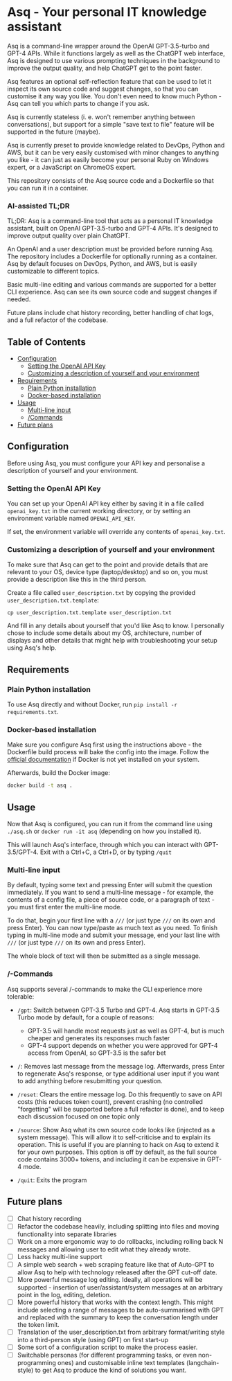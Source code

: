 # Asq - Your personal IT knowledge assistant

Asq is a command-line wrapper around the OpenAI GPT-3.5-turbo and GPT-4 APIs. While it functions largely as well as the ChatGPT web interface, Asq is designed to use various prompting techniques in the background to improve the output quality, and help ChatGPT get to the point faster.

Asq features an optional self-reflection feature that can be used to let it inspect its own source code and suggest changes, so that you can customise it any way you like. You don't even need to know much Python - Asq can tell you which parts to change if you ask.

Asq is currently stateless (i. e. won't remember anything between conversations), but support for a simple "save text to file" feature will be supported in the future (maybe).

Asq is currently preset to provide knowledge related to DevOps, Python and AWS, but it can be very easily customised with minor changes to anything you like - it can just as easily become your personal Ruby on Windows expert, or a JavaScript on ChromeOS expert.

This repository consists of the Asq source code and a Dockerfile so that you can run it in a container.

### AI-assisted TL;DR

TL;DR: Asq is a command-line tool that acts as a personal IT knowledge assistant, built on OpenAI GPT-3.5-turbo and GPT-4 APIs. It's designed to improve output quality over plain ChatGPT.

An OpenAI and a user description must be provided before running Asq. The repository includes a Dockerfile for optionally running as a container. Asq by default focuses on DevOps, Python, and AWS, but is easily customizable to different topics.

Basic multi-line editing and various commands are supported for a better CLI experience. Asq can see its own source code and suggest changes if needed.

Future plans include chat history recording, better handling of chat logs, and a full refactor of the codebase. 

## Table of Contents

- [Configuration](#configuration)
  * [Setting the OpenAI API Key](#setting-the-openai-api-key)
  * [Customizing a description of yourself and your environment](#customizing-a-description-of-yourself-and-your-environment)
- [Requirements](#requirements)
  * [Plain Python installation](#plain-python-installation)
  * [Docker-based installation](#docker-based-installation)
- [Usage](#usage)
  * [Multi-line input](#multi-line-input)
  * [/Commands](#commands)
- [Future plans](#future-plans)

## Configuration

Before using Asq, you must configure your API key and personalise a description of yourself and your environment.

### Setting the OpenAI API Key

You can set up your OpenAI API key either by saving it in a file called `openai_key.txt` in the current working directory, or by setting an environment variable named `OPENAI_API_KEY`.

If set, the environment variable will override any contents of `openai_key.txt`.

### Customizing a description of yourself and your environment

To make sure that Asq can get to the point and provide details that are relevant to your OS, device type (laptop/desktop) and so on, you must provide a description like this in the third person.

Create a file called `user_description.txt` by copying the provided `user_description.txt.template`:

```
cp user_description.txt.template user_description.txt
```

And fill in any details about yourself that you'd like Asq to know. I personally chose to include some details about my OS, architecture, number of displays and other details that might help with troubleshooting your setup using Asq's help.

## Requirements
### Plain Python installation

To use Asq directly and without Docker, run `pip install -r requirements.txt`.

### Docker-based installation

Make sure you configure Asq first using the instructions above - the Dockerfile build process will bake the config into the image. Follow the [official documentation](https://docs.docker.com/get-docker/) if Docker is not yet installed on your system.

Afterwards, build the Docker image:

```sh
docker build -t asq .
```

## Usage

Now that Asq is configured, you can run it from the command line using `./asq.sh` or `docker run -it asq` (depending on how you installed it).

This will launch Asq's interface, through which you can interact with GPT-3.5/GPT-4. Exit with a Ctrl+C, a Ctrl+D, or by typing `/quit`

### Multi-line input

By default, typing some text and pressing Enter will submit the question immediately. If you want to send a multi-line message - for example, the contents of a config file, a piece of source code, or a paragraph of text - you must first enter the multi-line mode.

To do that, begin your first line with a `///` (or just type `///` on its own and press Enter). You can now type/paste as much text as you need. To finish typing in multi-line mode and submit your message, end your last line with `///` (or just type `///` on its own and press Enter).

The whole block of text will then be submitted as a single message.

### /-Commands

Asq supports several /-commands to make the CLI experience more tolerable:

- `/gpt`: Switch between GPT-3.5 Turbo and GPT-4. Asq starts in GPT-3.5 Turbo mode by default, for a couple of reasons:
  - GPT-3.5 will handle most requests just as well as GPT-4, but is much cheaper and generates its responses much faster
  - GPT-4 support depends on whether you were approved for GPT-4 access from OpenAI, so GPT-3.5 is the safer bet

- `/`: Removes last message from the message log. Afterwards, press Enter to regenerate Asq's response, or type additional user input if you want to add anything before resubmitting your question. 

- `/reset`: Clears the entire message log. Do this frequently to save on API costs (this reduces token count), prevent crashing (no controlled "forgetting" will be supported before a full refactor is done), and to keep each discussion focused on one topic only

- `/source`: Show Asq what its own source code looks like (injected as a system message). This will allow it to self-criticise and to explain its operation. This is useful if you are planning to hack on Asq to extend it for your own purposes. This option is off by default, as the full source code contains 3000+ tokens, and including it can be expensive in GPT-4 mode.

- `/quit`: Exits the program

## Future plans
- [ ] Chat history recording
- [ ] Refactor the codebase heavily, including splitting into files and moving functionality into separate libraries
- [ ] Work on a more ergonomic way to do rollbacks, including rolling back N messages and allowing user to edit what they already wrote.
- [ ] Less hacky multi-line support
- [ ] A simple web search + web scraping feature like that of Auto-GPT to allow Asq to help with technology released after the GPT cut-off date.
- [ ] More powerful message log editing. Ideally, all operations will be supported - insertion of user/assistant/system messages at an arbitrary point in the log, editing, deletion.
- [ ] More powerful history that works with the context length. This might include selecting a range of messages to be auto-summarised with GPT and replaced with the summary to keep the conversation length under the token limit.
- [ ] Translation of the user_description.txt from arbitrary format/writing style into a third-person style (using GPT) on first start-up
- [ ] Some sort of a configuration script to make the process easier.
- [ ] Switchable personas (for different programming tasks, or even non-programming ones) and customisable inline text templates (langchain-style) to get Asq to produce the kind of solutions you want.
